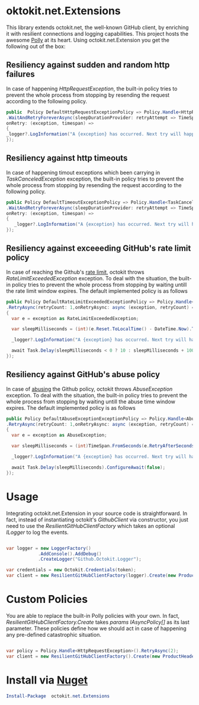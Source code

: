# oktokit.net.Extensions
This library extends octokit.net, the well-known GitHub client, by enriching it with resilient connections and logging capabilities. This project hosts the awesome [Polly](https://github.com/App-vNext/Polly) at its heart. Using octokit.net.Extension you get the following out of the box:

## Resiliency against sudden and random http failures
In case of happening _HttpRequestException_, the built-in policy tries to prevent the whole process from stopping by resending the request according to the following policy.

```C#
public  Policy DefaultHttpRequestExceptionPolicy => Policy.Handle<HttpRequestException>()
.WaitAndRetryForeverAsync(sleepDurationProvider: retryAttempt => TimeSpan.FromSeconds(Math.Pow(2, retryAttempt)),
onRetry: (exception, timespan) =>
{
_logger?.LogInformation("A {exception} has occurred. Next try will happen in {time} seconds","HttpRequestException",timespan.TotalSeconds);
});
```

## Resiliency against http timeouts
In case of happening timout exceptions which been carrying in _TaskCanceledException_ exception, the built-in policy tries to prevent the whole process from stopping by resending the request according to the following policy.

```C#
public Policy DefaultTimeoutExceptionPolicy => Policy.Handle<TaskCanceledException>(ex => !ex.CancellationToken.IsCancellationRequested)
.WaitAndRetryForeverAsync(sleepDurationProvider: retryAttempt => TimeSpan.FromSeconds(Math.Pow(2, retryAttempt)),
onRetry: (exception, timespan) =>
{
   _logger?.LogInformation("A {exception} has occurred. Next try will happen in {time} seconds", "TaskCanceledException", timespan.TotalSeconds);
});
```
## Resiliency against exceeeding GitHub's rate limit policy
In case of reaching the Github's [rate limit](https://developer.github.com/v3/#rate-limiting), octokit throws _RateLimitExceededException_ exception. To deal with the situation, the built-in policy tries to prevent the whole process from stopping by waiting untill the rate limit window expires. The default implemented policy is as follows

```C#
public Policy DefaultRateLimitExceededExceptionPolicy => Policy.Handle<RateLimitExceededException>()
.RetryAsync(retryCount: 1,onRetryAsync: async (exception, retryCount) =>
{
  var e = exception as RateLimitExceededException;

  var sleepMilliseconds = (int)(e.Reset.ToLocalTime() - DateTime.Now).TotalMilliseconds;

  _logger?.LogInformation("A {exception} has occurred. Next try will happen in {time} seconds", "RateLimitExceededException", sleepMilliseconds/1000);

  await Task.Delay(sleepMilliseconds < 0 ? 10 : sleepMilliseconds + 1000).ConfigureAwait(false);
});
```
## Resiliency against GitHub's abuse policy
In case of [abusing](https://developer.github.com/v3/guides/best-practices-for-integrators/#dealing-with-abuse-rate-limits) the Github policy, octokit throws _AbuseException_ exception. To deal with the situation, the built-in policy tries to prevent the whole process from stopping by waiting untill the abuse time window expires. The default implemented policy is as follows

```C#
public Policy DefaultAbuseExceptionExceptionPolicy => Policy.Handle<AbuseException>()
.RetryAsync(retryCount: 1,onRetryAsync: async (exception, retryCount) =>
{
  var e = exception as AbuseException;

  var sleepMilliseconds = (int)TimeSpan.FromSeconds(e.RetryAfterSeconds.GetValueOrDefault(30)).TotalMilliseconds;

  _logger?.LogInformation("A {exception} has occurred. Next try will happen in {time} seconds", "AbuseException", sleepMilliseconds / 1000);

  await Task.Delay(sleepMilliseconds).ConfigureAwait(false);
});
```

# Usage

Integrating octokit.net.Extension in your source code is straightforward. In fact, instead of instantiating octokit's _GithubClient_ via constructor, you just need to use the _ResilientGitHubClientFactory_ which takes an optional _ILogger_ to log the events.

```C#

var logger = new LoggerFactory()
            .AddConsole().AddDebug()
            .CreateLogger("Github.Octokit.Logger");

var credentials = new Octokit.Credentials(token);
var client = new ResilientGitHubClientFactory(logger).Create(new ProductHeaderValue(agentName), credentials);

```

# Custom Policies

You are able to replace the built-in Polly policies with your own. In fact, _ResilientGitHubClientFactory.Create_ takes _params IAsyncPolicy[]_ as its last parameter. These policies define how we should act in case of happening any pre-defined catastrophic situation.

```C#

var policy = Policy.Handle<HttpRequestException>().RetryAsync(2);
var client = new ResilientGitHubClientFactory().Create(new ProductHeaderValue(agentName),policy);

```

# Install via [Nuget](https://www.nuget.org/packages/octokit.net.Extensions)

```powershell
Install-Package  octokit.net.Extensions
```
